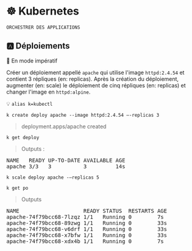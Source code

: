 # :wheel_of_dharma: Kubernetes

`ORCHESTRER DES APPLICATIONS`

## :a: Déploiements

:round_pushpin: En mode impératif

Créer un déploiement appellé `apache` qui utilise l'image `httpd:2.4.54` et contient 3 répliques (en: replicas). Après la création du déploiement, augmenter (en: scale) le déploiement de cinq répliques (en: replicas) et changer l'image en `httpd:alpine`.

:bulb: `alias k=kubectl`

```
k create deploy apache --image httpd:2.4.54 –-replicas 3
```
> deployment.apps/apache created

```
k get deploy 
```
> Outputs :
<pre>
NAME   READY UP-TO-DATE AVAILABLE AGE 
apache 3/3   3          3         14s
</pre>

```
k scale deploy apache -–replicas 5
```

```
k get po
```
> Outputs
<pre>
NAME                    READY STATUS  RESTARTS AGE 
apache-74f79bcc68-7lzqz 1/1   Running 0        7s 
apache-74f79bcc68-89zwg 1/1   Running 0        33s 
apache-74f79bcc68-v6drf 1/1   Running 0        33s 
apache-74f79bcc68-x7bfw 1/1   Running 0        33s 
apache-74f79bcc68-xdx4b 1/1   Running 0        7s
</pre>

